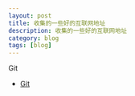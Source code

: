 ```yaml
---
layout: post
title: 收集的一些好的互联网地址
description: 收集的一些好的互联网地址
category: blog
tags: [blog]
---
```

Git 

- [Git](http://git-scm.com/book/zh/v1)


[-10]:    http://hushi55.github.io/  "-10"
